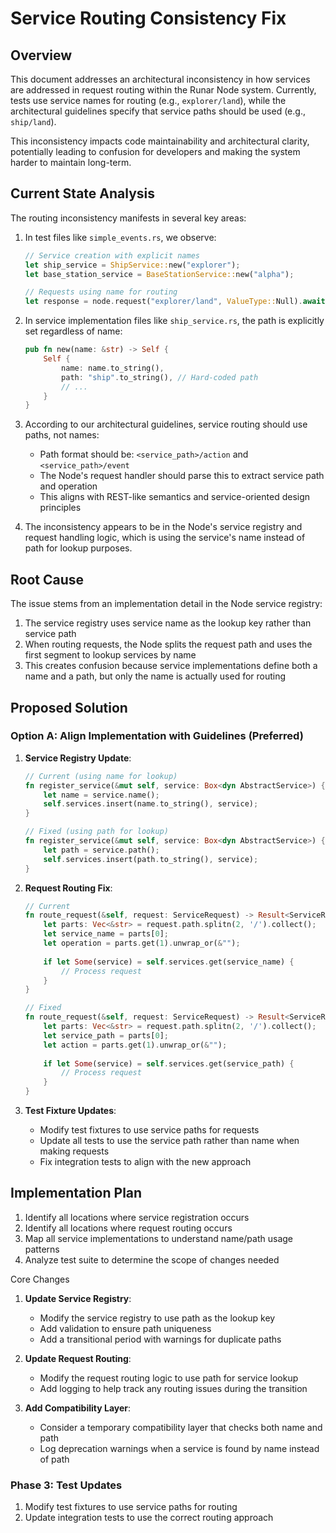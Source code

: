 # Service Routing Consistency Fix

## Overview

This document addresses an architectural inconsistency in how services are addressed in request routing within the Runar Node system. Currently, tests use service names for routing (e.g., `explorer/land`), while the architectural guidelines specify that service paths should be used (e.g., `ship/land`).

This inconsistency impacts code maintainability and architectural clarity, potentially leading to confusion for developers and making the system harder to maintain long-term.

## Current State Analysis

The routing inconsistency manifests in several key areas:

1. In test files like `simple_events.rs`, we observe:
   ```rust
   // Service creation with explicit names
   let ship_service = ShipService::new("explorer");
   let base_station_service = BaseStationService::new("alpha");
   
   // Requests using name for routing
   let response = node.request("explorer/land", ValueType::Null).await?;
   ```

2. In service implementation files like `ship_service.rs`, the path is explicitly set regardless of name:
   ```rust
   pub fn new(name: &str) -> Self {
       Self {
           name: name.to_string(),
           path: "ship".to_string(), // Hard-coded path
           // ...
       }
   }
   ```

3. According to our architectural guidelines, service routing should use paths, not names:
   - Path format should be: `<service_path>/action` and `<service_path>/event`
   - The Node's request handler should parse this to extract service path and operation
   - This aligns with REST-like semantics and service-oriented design principles

4. The inconsistency appears to be in the Node's service registry and request handling logic, which is using the service's name instead of path for lookup purposes.

## Root Cause

The issue stems from an implementation detail in the Node service registry:

1. The service registry uses service name as the lookup key rather than service path
2. When routing requests, the Node splits the request path and uses the first segment to lookup services by name
3. This creates confusion because service implementations define both a name and a path, but only the name is actually used for routing

## Proposed Solution

### Option A: Align Implementation with Guidelines (Preferred)

1. **Service Registry Update**:
   ```rust
   // Current (using name for lookup)
   fn register_service(&mut self, service: Box<dyn AbstractService>) {
       let name = service.name();
       self.services.insert(name.to_string(), service);
   }
   
   // Fixed (using path for lookup)
   fn register_service(&mut self, service: Box<dyn AbstractService>) {
       let path = service.path();
       self.services.insert(path.to_string(), service);
   }
   ```

2. **Request Routing Fix**:
   ```rust
   // Current
   fn route_request(&self, request: ServiceRequest) -> Result<ServiceResponse> {
       let parts: Vec<&str> = request.path.splitn(2, '/').collect();
       let service_name = parts[0];
       let operation = parts.get(1).unwrap_or(&"");
       
       if let Some(service) = self.services.get(service_name) {
           // Process request
       }
   }
   
   // Fixed
   fn route_request(&self, request: ServiceRequest) -> Result<ServiceResponse> {
       let parts: Vec<&str> = request.path.splitn(2, '/').collect();
       let service_path = parts[0];
       let action = parts.get(1).unwrap_or(&"");
       
       if let Some(service) = self.services.get(service_path) {
           // Process request
       }
   }
   ```

3. **Test Fixture Updates**:
   - Modify test fixtures to use service paths for requests
   - Update all tests to use the service path rather than name when making requests
   - Fix integration tests to align with the new approach

## Implementation Plan
 
1. Identify all locations where service registration occurs
2. Identify all locations where request routing occurs
3. Map all service implementations to understand name/path usage patterns
4. Analyze test suite to determine the scope of changes needed
 
Core Changes

1. **Update Service Registry**:
   - Modify the service registry to use path as the lookup key
   - Add validation to ensure path uniqueness
   - Add a transitional period with warnings for duplicate paths

2. **Update Request Routing**:
   - Modify the request routing logic to use path for service lookup
   - Add logging to help track any routing issues during the transition

3. **Add Compatibility Layer**:
   - Consider a temporary compatibility layer that checks both name and path
   - Log deprecation warnings when a service is found by name instead of path

### Phase 3: Test Updates

1. Modify test fixtures to use service paths for routing
2. Update integration tests to use the correct routing approach

